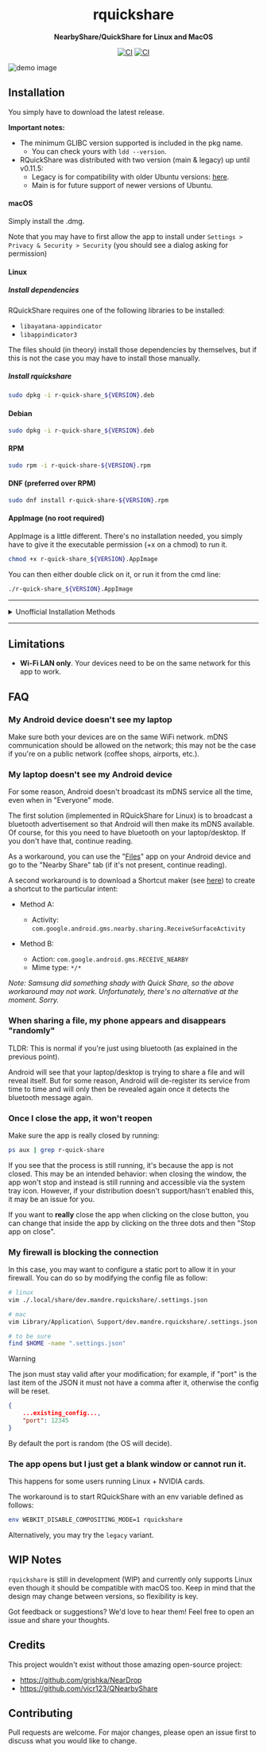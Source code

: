 <div align="center">
  <h1>rquickshare</h1>

  <p>
    <strong>NearbyShare/QuickShare for Linux and MacOS</strong>
  </p>
  <p>

[![CI](https://github.com/Martichou/rquickshare/actions/workflows/build.yml/badge.svg)](https://github.com/Martichou/rquickshare/actions)
[![CI](https://github.com/Martichou/rquickshare/actions/workflows/lint.yml/badge.svg)](https://github.com/Martichou/rquickshare/actions)

  </p>
</div>

![demo image](.github/demo.png)

Installation
--------------------------

You simply have to download the latest release.

**Important notes:**
- The minimum GLIBC version supported is included in the pkg name.
  - You can check yours with `ldd --version`.
- RQuickShare was distributed with two version (main & legacy) up until v0.11.5:
  - Legacy is for compatibility with older Ubuntu versions: [here](https://github.com/Martichou/rquickshare/releases/tag/v0.11.5).
  - Main is for future support of newer versions of Ubuntu.

#### macOS

Simply install the .dmg.

Note that you may have to first allow the app to install under `Settings > Privacy & Security > Security` (you should see a dialog asking for permission)

#### Linux

##### Install dependencies

RQuickShare requires one of the following libraries to be installed:

- `libayatana-appindicator`
- `libappindicator3`

The files should (in theory) install those dependencies by themselves, but if this is not the case you may have to install those manually.

##### Install rquickshare
```bash
sudo dpkg -i r-quick-share_${VERSION}.deb
```

#### Debian
```bash
sudo dpkg -i r-quick-share_${VERSION}.deb
```

#### RPM
```bash
sudo rpm -i r-quick-share-${VERSION}.rpm
```

#### DNF (preferred over RPM)
```bash
sudo dnf install r-quick-share-${VERSION}.rpm
```

#### AppImage (no root required)

AppImage is a little different. There's no installation needed, you simply have to give it the executable permission (+x on a chmod) to run it.

```bash
chmod +x r-quick-share_${VERSION}.AppImage
```

You can then either double click on it, or run it from the cmd line:

```bash
./r-quick-share_${VERSION}.AppImage
```

---

<details>
<summary>Unofficial Installation Methods</summary>

#### AUR (Arch)

For Arch Linux, you can install it from the AUR by using an AUR helper like yay:

```bash
yay -S r-quick-share
```

### Nix

Available here: [NixOS](https://search.nixos.org/packages?channel=24.05&show=rquickshare&from=0&size=50&sort=relevance&type=packages&query=rquickshare)

A nix-shell will temporarily modify your $PATH environment variable. This can be used to try a piece of software before deciding to permanently install it.

```bash
$ nix-shell -p rquickshare
```
</details>

---

Limitations
--------------------------

- **Wi-Fi LAN only**. Your devices need to be on the same network for this app to work.

FAQ
--------------------------

### My Android device doesn't see my laptop

Make sure both your devices are on the same WiFi network. mDNS communication should be allowed on the network; this may not be the case if you're on a public network (coffee shops, airports, etc.).

### My laptop doesn't see my Android device

For some reason, Android doesn't broadcast its mDNS service all the time, even when in "Everyone" mode.

The first solution (implemented in RQuickShare for Linux) is to broadcast a bluetooth advertisement so that Android will then make its mDNS available.
Of course, for this you need to have bluetooth on your laptop/desktop. If you don't have that, continue reading.

As a workaround, you can use the "[Files](https://play.google.com/store/apps/details?id=com.google.android.apps.nbu.files)" app on your Android device and go to the "Nearby Share" tab (if it's not present, continue reading).

A second workaround is to download a Shortcut maker (see [here](https://xdaforums.com/t/how-to-manually-create-a-homescreen-shortcut-to-a-known-unique-android-activity.4336833)) to create a shortcut to the particular intent:

- Method A:
	- Activity: `com.google.android.gms.nearby.sharing.ReceiveSurfaceActivity`

- Method B:
	- Action: `com.google.android.gms.RECEIVE_NEARBY`
	- Mime type: `*/*`

_Note: Samsung did something shady with Quick Share, so the above workaround may not work. Unfortunately, there's no alternative at the moment. Sorry._

### When sharing a file, my phone appears and disappears "randomly"

TLDR: This is normal if you're just using bluetooth (as explained in the previous point).

Android will see that your laptop/desktop is trying to share a file and will reveal itself. But for some reason, Android will de-register its service from time to time and will only then be revealed again once it detects the bluetooth message again.

### Once I close the app, it won't reopen

Make sure the app is really closed by running:

```bash
ps aux | grep r-quick-share
```

If you see that the process is still running, it's because the app is not closed. This may be an intended behavior: when closing the window, the app won't stop and instead is still running and accessible via the system tray icon. However, if your distribution doesn't support/hasn't enabled this, it may be an issue for you.

If you want to **really** close the app when clicking on the close button, you can change that inside the app by clicking on the three dots and then "Stop app on close".

### My firewall is blocking the connection

In this case, you may want to configure a static port to allow it in your firewall. You can do so by modifying the config file as follow:

```bash
# linux
vim ./.local/share/dev.mandre.rquickshare/.settings.json

# mac
vim Library/Application\ Support/dev.mandre.rquickshare/.settings.json

# to be sure
find $HOME -name ".settings.json"
```

> [!WARNING]
>
> The json must stay valid after your modification; for example, if "port" is the last item of the JSON it must not have a comma after it, otherwise the config will be reset.

```json
{
	...existing_config...,
	"port": 12345
}
```

By default the port is random (the OS will decide).

### The app opens but I just get a blank window or cannot run it.

This happens for some users running Linux + NVIDIA cards.

The workaround is to start RQuickShare with an env variable defined as follows:

```bash
env WEBKIT_DISABLE_COMPOSITING_MODE=1 rquickshare
```

Alternatively, you may try the `legacy` variant.

WIP Notes
--------------------------

`rquickshare` is still in development (WIP) and currently only supports Linux even though it should be compatible with macOS too. Keep in mind that the design may change between versions, so flexibility is key.

Got feedback or suggestions? We'd love to hear them! Feel free to open an issue and share your thoughts.

Credits
--------------------------

This project wouldn't exist without those amazing open-source project:

- https://github.com/grishka/NearDrop
- https://github.com/vicr123/QNearbyShare


Contributing
--------------------------

Pull requests are welcome. For major changes, please open an issue first to discuss what you would like to change.
